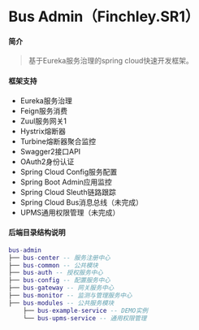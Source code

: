 # Bus Admin（Finchley.SR1）


#### 简介

> 基于Eureka服务治理的spring cloud快速开发框架。

#### 框架支持

- Eureka服务治理
- Feign服务消费
- Zuul服务网关1
- Hystrix熔断器
- Turbine熔断器聚合监控
- Swagger2接口API
- OAuth2身份认证
- Spring Cloud Config服务配置
- Spring Boot Admin应用监控
- Spring Cloud Sleuth链路跟踪
- Spring Cloud Bus消息总线（未完成）
- UPMS通用权限管理（未完成）


#### 后端目录结构说明
``` lua
bus-admin
├── bus-center -- 服务注册中心
├── bus-common -- 公共模块
├── bus-auth -- 授权服务中心 
├── bus-config -- 配置服务中心
├── bus-gateway -- 网关服务中心
├── bus-monitor -- 监测与管理服务中心
├── bus-modules -- 公共服务模块
    ├── bus-example-service -- DEMO实例 
    └── bus-upms-service -- 通用权限管理
```
